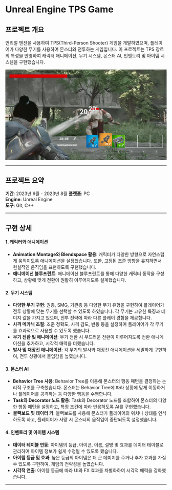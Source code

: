 # Unreal Engine TPS Game

## 프로젝트 개요
언리얼 엔진을 사용하여 TPS(Third-Person Shooter) 게임을 개발하였으며, 플레이어가 다양한 무기를 사용하여 몬스터와 전투하는 게임입니다. 이 프로젝트는 TPS 장르의 특성을 반영하여 캐릭터 애니메이션, 무기 시스템, 몬스터 AI, 인벤토리 및 아이템 시스템을 구현했습니다.

<!-- ### GitHub Link
[Unreal Engine 5 TPS Game](https://github.com/SeoBYP/Unreal_Engine_5_TPS_Game) -->

![Unreal TPS Game](UnrealTPS게임.png)

---
## 프로젝트 요약
**기간**: 2023년 6월 - 2023년 8월
**플랫폼**: PC  
**Engine**: Unreal Engine  
**도구**: Git, C++  

---

## 구현 상세

#### 1. 캐릭터와 애니메이션
- **Animation Montage와 Blendspace 활용**: 캐릭터가 다양한 방향으로 자연스럽게 움직이도록 애니메이션을 설정했습니다. 또한, 고정된 조준 방향을 유지하면서 현실적인 움직임을 표현하도록 구현했습니다.
- **애니메이션 블루프린트**: 애니메이션 블루프린트를 통해 다양한 캐릭터 동작을 구성하고, 상황에 맞게 전환이 원활히 이루어지도록 설계했습니다.

#### 2. 무기 시스템
- **다양한 무기 구현**: 권총, SMG, 기관총 등 다양한 무기 유형을 구현하여 플레이어가 전투 상황에 맞는 무기를 선택할 수 있도록 하였습니다. 각 무기는 고유한 특징과 데미지 값을 가지고 있으며, 전투 전략에 따라 다른 플레이 경험을 제공합니다.
- **사격 메카닉 조절**: 조준 정확도, 사격 감도, 반동 등을 설정하여 플레이어가 각 무기를 효과적으로 사용할 수 있도록 했습니다.
- **무기 전환 및 애니메이션**: 무기 전환 시 부드러운 전환이 이루어지도록 전환 애니메이션을 추가하고, 시각적 매력을 더했습니다.
- **발사 및 재장전 애니메이션**: 각 무기의 발사와 재장전 애니메이션을 세밀하게 구현하여, 전투 상황에서 몰입감을 높였습니다.

#### 3. 몬스터 AI
- **Behavior Tree 사용**: Behavior Tree를 이용해 몬스터의 행동 패턴을 결정하는 논리적 구조를 구축했습니다. 몬스터는 Behavior Tree에 따라 상황에 맞게 이동하거나 플레이어를 공격하는 등 다양한 행동을 수행합니다.
- **Task와 Decorator 노드 활용**: Task와 Decorator 노드를 조합하여 몬스터의 다양한 행동 패턴을 설정하고, 특정 조건에 따라 반응하도록 AI를 구현했습니다.
- **블랙보드 및 데이터 키**: 블랙보드를 사용해 몬스터가 플레이어의 위치나 상태를 인식하도록 하고, 플레이어가 사망 시 몬스터의 움직임이 중단되도록 설정했습니다.

#### 4. 인벤토리 및 아이템 시스템
- **데이터 테이블 연동**: 아이템의 등급, 아이콘, 이름, 설명 및 효과를 데이터 테이블로 관리하여 아이템 정보가 쉽게 수정될 수 있도록 했습니다.
- **아이템 등급 및 효과**: 높은 등급의 아이템은 더 큰 데미지를 주거나 추가 효과를 가질 수 있도록 구현하여, 게임의 전략성을 높였습니다.
- **시각적 연출**: 아이템 등급에 따라 UI와 FX 효과를 차별화하여 시각적 매력을 강화했습니다.



---
